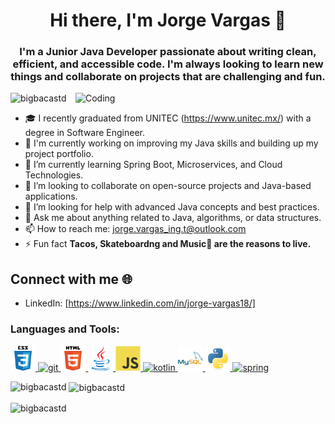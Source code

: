 <h1 align="center">Hi there, I'm Jorge Vargas 👋</h1>
<h3 align="center">I'm a Junior Java Developer passionate about writing clean, efficient, and accessible code. I'm always looking to learn new things and collaborate on projects that are challenging and fun.
</h3>

<img align="right" alt="Coding" width="400" src="https://camo.githubusercontent.com/c1dcb74cc1c1835b1d716f5051499a2814c683c806b15f04b0eba492863703e9/68747470733a2f2f63646e2e6472696262626c652e636f6d2f75736572732f3733303730332f73637265656e73686f74732f363538313234332f6176656e746f2e676966">

<p align="left"> <img src="https://komarev.com/ghpvc/?username=bigbacastd&label=Profile%20views&color=0e75b6&style=flat" alt="bigbacastd" /> </p>

- 🎓 I recently graduated from UNITEC (https://www.unitec.mx/) with a degree in Software Engineer.
- 💼 I'm currently working on improving my Java skills and building up my project portfolio.
- 🌱 I’m currently learning Spring Boot, Microservices, and Cloud Technologies.
- 👯 I’m looking to collaborate on open-source projects and Java-based applications.
- 🤔 I’m looking for help with advanced Java concepts and best practices.
- 💬 Ask me about anything related to Java, algorithms, or data structures.
- 📫 How to reach me: jorge.vargas_ing.t@outlook.com
- ⚡ Fun fact **Tacos, Skateboardng and Music🎵 are the reasons to live.**

## Connect with me 🌐

- LinkedIn: [https://www.linkedin.com/in/jorge-vargas18/]

<h3 align="left">Languages and Tools:</h3>
<p align="left"> </a> <a href="https://www.w3schools.com/css/" target="_blank" rel="noreferrer"> <img src="https://raw.githubusercontent.com/devicons/devicon/master/icons/css3/css3-original-wordmark.svg" alt="css3" width="40" height="40"/> </a> <a href="https://git-scm.com/" target="_blank" rel="noreferrer"> <img src="https://www.vectorlogo.zone/logos/git-scm/git-scm-icon.svg" alt="git" width="40" height="40"/> </a> <a href="https://www.w3.org/html/" target="_blank" rel="noreferrer"> <img src="https://raw.githubusercontent.com/devicons/devicon/master/icons/html5/html5-original-wordmark.svg" alt="html5" width="40" height="40"/> </a> <a href="https://www.java.com" target="_blank" rel="noreferrer"> <img src="https://raw.githubusercontent.com/devicons/devicon/master/icons/java/java-original.svg" alt="java" width="40" height="40"/> </a> <a href="https://developer.mozilla.org/en-US/docs/Web/JavaScript" target="_blank" rel="noreferrer"> <img src="https://raw.githubusercontent.com/devicons/devicon/master/icons/javascript/javascript-original.svg" alt="javascript" width="40" height="40"/> </a> <a href="https://kotlinlang.org" target="_blank" rel="noreferrer"> <img src="https://www.vectorlogo.zone/logos/kotlinlang/kotlinlang-icon.svg" alt="kotlin" width="40" height="40"/> </a> <a href="https://www.mysql.com/" target="_blank" rel="noreferrer"> <img src="https://raw.githubusercontent.com/devicons/devicon/master/icons/mysql/mysql-original-wordmark.svg" alt="mysql" width="40" height="40"/> </a> <a href="https://www.python.org" target="_blank" rel="noreferrer"> <img src="https://raw.githubusercontent.com/devicons/devicon/master/icons/python/python-original.svg" alt="python" width="40" height="40"/> </a> <a href="https://spring.io/" target="_blank" rel="noreferrer"> <img src="https://www.vectorlogo.zone/logos/springio/springio-icon.svg" alt="spring" width="40" height="40"/> </a> </p>

<p><img align="left" src="https://github-readme-stats.vercel.app/api/top-langs?username=bigbacastd&show_icons=true&locale=en&layout=compact" alt="bigbacastd" /></p>

<p>&nbsp;<img align="center" src="https://github-readme-stats.vercel.app/api?username=bigbacastd&show_icons=true&locale=en" alt="bigbacastd" /></p>

<p><img align="center" src="https://github-readme-streak-stats.herokuapp.com/?user=bigbacastd&" alt="bigbacastd" /></p>

